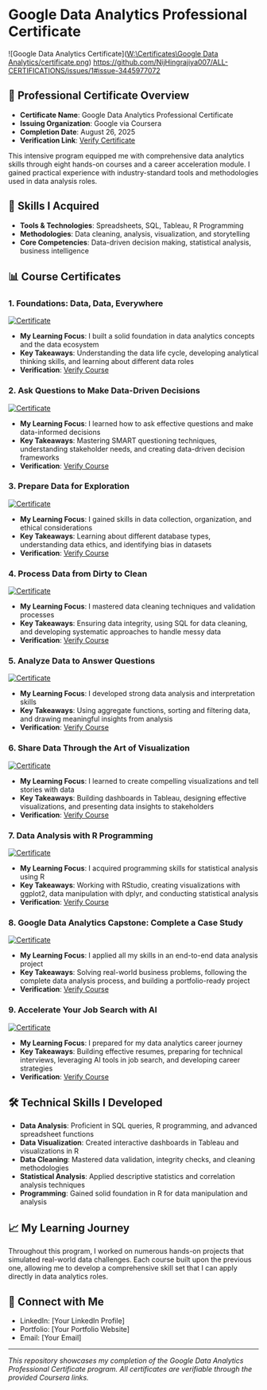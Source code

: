 # Google Data Analytics Professional Certificate

![Google Data Analytics Certificate]([W:\Certificates\Google Data Analytics/certificate.png](https://github.com/NijHingrajiya007/ALL-CERTIFICATIONS/issues/1#issue-3445977072))
https://github.com/NijHingrajiya007/ALL-CERTIFICATIONS/issues/1#issue-3445977072
## 📜 Professional Certificate Overview
- **Certificate Name**: Google Data Analytics Professional Certificate
- **Issuing Organization**: Google via Coursera
- **Completion Date**: August 26, 2025
- **Verification Link**: [Verify Certificate](https://coursera.org/share/415f801b64543edd03c4f34c39d0000c)

This intensive program equipped me with comprehensive data analytics skills through eight hands-on courses and a career acceleration module. I gained practical experience with industry-standard tools and methodologies used in data analysis roles.

## 🎯 Skills I Acquired
- **Tools & Technologies**: Spreadsheets, SQL, Tableau, R Programming
- **Methodologies**: Data cleaning, analysis, visualization, and storytelling
- **Core Competencies**: Data-driven decision making, statistical analysis, business intelligence

## 📊 Course Certificates

### 1. Foundations: Data, Data, Everywhere
[![Certificate](images/course-certificates/foundations.png)](certificates/foundations-data-everywhere.pdf)
- **My Learning Focus**: I built a solid foundation in data analytics concepts and the data ecosystem
- **Key Takeaways**: Understanding the data life cycle, developing analytical thinking skills, and learning about different data roles
- **Verification**: [Verify Course](https://coursera.org/verify/9YXMJRL0DLVN)

### 2. Ask Questions to Make Data-Driven Decisions
[![Certificate](images/course-certificates/ask-questions.png)](certificates/ask-questions-decisions.pdf)
- **My Learning Focus**: I learned how to ask effective questions and make data-informed decisions
- **Key Takeaways**: Mastering SMART questioning techniques, understanding stakeholder needs, and creating data-driven decision frameworks
- **Verification**: [Verify Course](https://coursera.org/verify/TSBUCXINF3T)

### 3. Prepare Data for Exploration
[![Certificate](images/course-certificates/prepare-data.png)](certificates/prepare-data-exploration.pdf)
- **My Learning Focus**: I gained skills in data collection, organization, and ethical considerations
- **Key Takeaways**: Learning about different database types, understanding data ethics, and identifying bias in datasets
- **Verification**: [Verify Course](https://coursera.org/verify/3FUVUjG069D2)

### 4. Process Data from Dirty to Clean
[![Certificate](images/course-certificates/process-data.png)](certificates/process-data-clean.pdf)
- **My Learning Focus**: I mastered data cleaning techniques and validation processes
- **Key Takeaways**: Ensuring data integrity, using SQL for data cleaning, and developing systematic approaches to handle messy data
- **Verification**: [Verify Course](https://coursera.org/verify/OXO2vKzFxZT5)

### 5. Analyze Data to Answer Questions
[![Certificate](images/course-certificates/analyze-data.png)](certificates/analyze-data-questions.pdf)
- **My Learning Focus**: I developed strong data analysis and interpretation skills
- **Key Takeaways**: Using aggregate functions, sorting and filtering data, and drawing meaningful insights from analysis
- **Verification**: [Verify Course](https://coursera.org/verify/FSK4CNIOQ437)

### 6. Share Data Through the Art of Visualization
[![Certificate](images/course-certificates/share-data.png)](certificates/share-data-visualization.pdf)
- **My Learning Focus**: I learned to create compelling visualizations and tell stories with data
- **Key Takeaways**: Building dashboards in Tableau, designing effective visualizations, and presenting data insights to stakeholders
- **Verification**: [Verify Course](https://coursera.org/verify/L2S0CLX5Ujy3)

### 7. Data Analysis with R Programming
[![Certificate](images/course-certificates/r-programming.png)](certificates/data-analysis-r.pdf)
- **My Learning Focus**: I acquired programming skills for statistical analysis using R
- **Key Takeaways**: Working with RStudio, creating visualizations with ggplot2, data manipulation with dplyr, and conducting statistical analysis
- **Verification**: [Verify Course](https://coursera.org/verify/W9Sv8816S0TW)

### 8. Google Data Analytics Capstone: Complete a Case Study
[![Certificate](images/course-certificates/capstone.png)](certificates/capstone-case-study.pdf)
- **My Learning Focus**: I applied all my skills in an end-to-end data analysis project
- **Key Takeaways**: Solving real-world business problems, following the complete data analysis process, and building a portfolio-ready project
- **Verification**: [Verify Course](https://coursera.org/verify/84711558RYOXH)

### 9. Accelerate Your Job Search with AI
[![Certificate](images/course-certificates/job-search.png)](certificates/accelerate-job-search-ai.pdf)
- **My Learning Focus**: I prepared for my data analytics career journey
- **Key Takeaways**: Building effective resumes, preparing for technical interviews, leveraging AI tools in job search, and developing career strategies
- **Verification**: [Verify Course](https://coursera.org/verify/ZLZBIZXAFE4j)

## 🛠️ Technical Skills I Developed
- **Data Analysis**: Proficient in SQL queries, R programming, and advanced spreadsheet functions
- **Data Visualization**: Created interactive dashboards in Tableau and visualizations in R
- **Data Cleaning**: Mastered data validation, integrity checks, and cleaning methodologies
- **Statistical Analysis**: Applied descriptive statistics and correlation analysis techniques
- **Programming**: Gained solid foundation in R for data manipulation and analysis

## 📈 My Learning Journey
Throughout this program, I worked on numerous hands-on projects that simulated real-world data challenges. Each course built upon the previous one, allowing me to develop a comprehensive skill set that I can apply directly in data analytics roles.

## 🔗 Connect with Me
- LinkedIn: [Your LinkedIn Profile]
- Portfolio: [Your Portfolio Website]
- Email: [Your Email]

---

*This repository showcases my completion of the Google Data Analytics Professional Certificate program. All certificates are verifiable through the provided Coursera links.*
